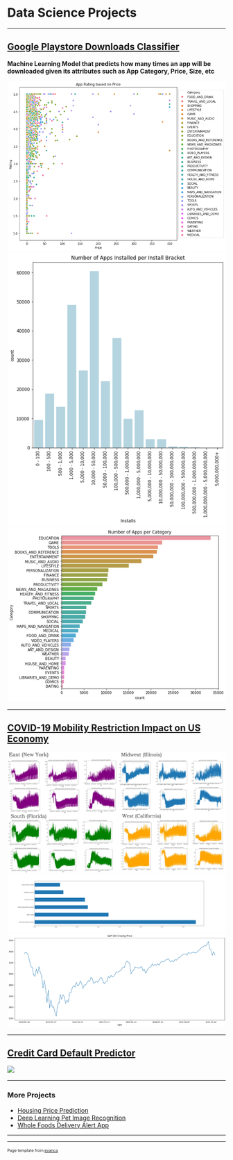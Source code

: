 # Data Science Projects 

---

## [Google Playstore Downloads Classifier](https://github.com/kevin7303/Google-Playstore-Classification-Model)
**Machine Learning Model that predicts how many times an app will be downloaded given its attributes such as App Category, Price, Size, etc**

<img src="images/App Ratings based on Price and Category.png?raw=true"/>
<img src="images/Apps per bracket.png?raw=true"/>
<img src="images/Apps per category.png?raw=true"/>


---
## [COVID-19 Mobility Restriction Impact on US Economy](https://github.com/kevin7303/COVID-Mobility-and-US-economy)
<img src="images/USA.jfif?raw=true"/>
<img src="images/feature_importance.png?raw=true"/>
<img src="images/sp500.png?raw=true"/>

---
## [Credit Card Default Predictor](https://github.com/kevin7303/Credit-Card-Default-Predictor)
<img src="images/dummy_thumbnail.jpg?raw=true"/>

---

### More Projects

- [Housing Price Prediction](https://github.com/kevin7303/Housing-Price-Prediction-Model)
- [Deep Learning Pet Image Recognition](https://github.com/kevin7303/Deep-Learning---Dogs_Cats)
- [Whole Foods Delivery Alert App](https://github.com/kevin7303/Whole-foods-Delivery-Slot-Alert)

---




---
<p style="font-size:9px">Page template from <a href="https://github.com/evanca/quick-portfolio">evanca</a></p>
<!-- Remove above link if you don't want to attibute -->
